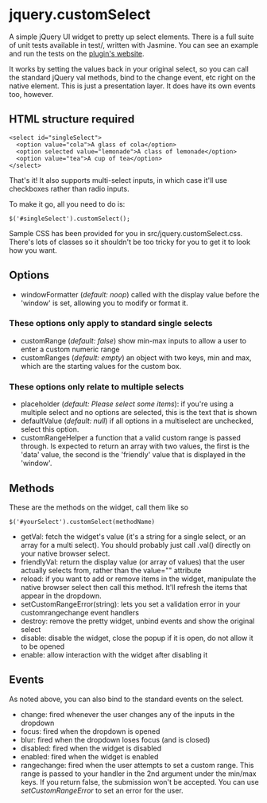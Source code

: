 # jquery.customSelect

A simple jQuery UI widget to pretty up select elements. There is a full suite of unit tests available in test/, written with Jasmine. You can see an example and run the tests on the [plugin's website](http://rixth.github.com/customSelect/).

It works by setting the values back in your original select, so you can call the standard jQuery val methods, bind to the change event, etc right on the native element. This is just a presentation layer. It does have its own events too, however.

## HTML structure required

    <select id="singleSelect">
      <option value="cola">A glass of cola</option>
      <option selected value="lemonade">A class of lemonade</option>
      <option value="tea">A cup of tea</option>
    </select>
    
That's it! It also supports multi-select inputs, in which case it'll use checkboxes rather than radio inputs.

To make it go, all you need to do is:

    $('#singleSelect').customSelect();
    
Sample CSS has been provided for you in src/jquery.customSelect.css. There's lots of classes so it shouldn't be too tricky for you to get it to look how you want.

## Options

* windowFormatter (*default: noop*) called with the display value before the 'window'  is set, allowing you to modify or format it.

### These options only apply to standard single selects

* customRange (*default: false*) show min-max inputs to allow a user to enter a custom numeric range
* customRanges (*default: empty*) an object with two keys, min and max, which are the starting values for the custom box.

### These options only relate to multiple selects

* placeholder (*default: Please select some items*): if you're using a multiple select and no options are selected, this is the text that is shown
* defaultValue (*default: null*) if all options in a multiselect are unchecked, select this option.
* customRangeHelper a function that a valid custom range is passed through. Is expected to return an array with two values, the first is the 'data' value, the second is the 'friendly' value that is displayed in the 'window'.

## Methods

These are the methods on the widget, call them like so

    $('#yourSelect').customSelect(methodName)

* getVal: fetch the widget's value (it's a string for a single select, or an array for a multi select). You should probably just call .val() directly on your native browser select.
* friendlyVal: return the display value (or array of values) that the user actually selects from, rather than the value="" attribute
* reload: if you want to add or remove items in the widget, manipulate the native browser select then call this method. It'll refresh the items that appear in the dropdown.
* setCustomRangeError(string): lets you set a validation error in your customrangechange event handlers
* destroy: remove the pretty widget, unbind events and show the original select
* disable: disable the widget, close the popup if it is open, do not allow it to be opened
* enable: allow interaction with the widget after disabling it

## Events

As noted above, you can also bind to the standard events on the select.

* change: fired whenever the user changes any of the inputs in the dropdown
* focus: fired when the dropdown is opened
* blur: fired when the dropdown loses focus (and is closed)
* disabled: fired when the widget is disabled
* enabled: fired when the widget is enabled
* rangechange: fired when the user attempts to set a custom range. This range is passed to your handler in the 2nd argument under the min/max keys. If you return false, the submission won't be accepted. You can use *setCustomRangeError* to set an error for the user.